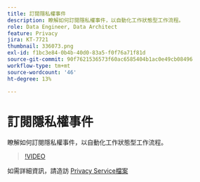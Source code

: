 ```yaml
---
title: 訂閱隱私權事件
description: 瞭解如何訂閱隱私權事件，以自動化工作狀態型工作流程。
role: Data Engineer, Data Architect
feature: Privacy
jira: KT-7721
thumbnail: 336073.png
exl-id: f1bc3e84-0b4b-40d0-83a5-f0f76a71f81d
source-git-commit: 90f7621536573f60ac6585404b1ac0e49cb08496
workflow-type: tm+mt
source-wordcount: '46'
ht-degree: 13%

---
```



# 訂閱隱私權事件

瞭解如何訂閱隱私權事件，以自動化工作狀態型工作流程。

>[!VIDEO](https://video.tv.adobe.com/v/336073?quality=12&learn=on)

如需詳細資訊，請造訪 [Privacy Service檔案](https://experienceleague.adobe.com/docs/experience-platform/privacy/home.html?lang=zh-Hant)
